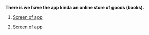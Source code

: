**There is we have the app kinda an online store of goods (books).**

 1. [Screen of
    app](https://drive.google.com/file/d/1sF9xC0f-p8fSI8OVyg8n8J10O4QCD0iv/view?usp=sharing)
    
 2. [Screen of app](https://drive.google.com/file/d/1Qci7zAHdUiRxsjeBqxeeO8DepYkpE95w/view?usp=sharing)
